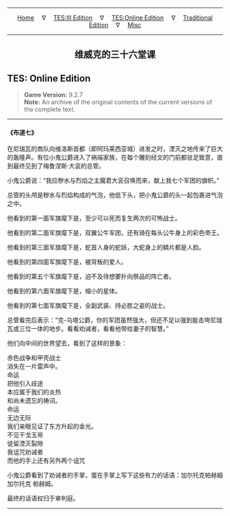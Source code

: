 
---

<!-- Jekyll Page Links -->

<center>
<a href="../../../../index.html">Home</a>
&emsp;&nabla;&emsp;
<a href="../../../index-tes3.html">TES:III Edition</a>
&emsp;&nabla;&emsp;
<a href="../../../index-teso.html">TES:Online Edition</a>
&emsp;&nabla;&emsp;
<a href="../../../index-traditional.html">Traditional Edition</a>
&emsp;&nabla;&emsp;
<a href="../../../index-misc.html">Misc</a>
</center>

<!-- Markdown Body Below: -->

---

<center>
<h2><span style="font-family:SimSun">维威克的三十六堂课</span></h2>
</center>

## TES: Online Edition

> __Game Version:__ 9.2.7\
> __Note:__ An archive of the original contents of the current versions of the complete text.

---

#### 《布道七》

在尼瑞瓦的商队向维洛斯首都（即阿玛莱西亚城）进发之时，湮灭之地传来了巨大的轰隆声。有位小鬼公爵进入了祸端家族，在每个雕刻经文的门前都驻足致意，直到最终见到了梅鲁涅斯·大衮的总管。

小鬼公爵说：“我应秽水与烈焰之主魔君大衮召唤而来，献上我七个军团的旗帜。”

总管的头颅是秽水与烈焰构成的气泡，他低下头，把小鬼公爵的头一起包裹进气泡之中。

他看到的第一面军旗麾下是，至少可以死而复生两次的可怖战士。

他看到的第二面军旗麾下是，双翼公牛军团，还有骑在每头公牛身上的彩色帝王。

他看到的第三面军旗麾下是，蛇首人身的蛇妖，大蛇身上的鳞片都是人脸。

他看到的第四面军旗麾下是，被背叛的爱人。

他看到的第五个军旗麾下是，迫不及待想要扑向祭品的阵亡者。

他看到的第六面军旗麾下是，缩小的星体。

他看到的第七面军旗麾下是，全副武装、持必胜之姿的战士。

总管看完后表示：“克-乌塔公爵，你的军团虽然强大，但还不足以强到能击垮尼瑞瓦或三位一体的地步。看看劝诫者，看看他带给妻子的智慧。”

他们向中间的世界望去，看到了这样的景象：

赤色战争和甲壳战士\
消失在一片雷声中。\
命运\
把他引入歧途\
本应属于我们的炎热\
和尚未遗忘的祷词。\
命运\
无边无际\
我们亲眼见证了东方升起的金光。\
不见干戈玉帛\
徒留湮灭裂隙\
我诅咒劝诫者\
而他的手上还有另外两个诅咒

小鬼公爵看到了劝诫者的手掌，蛋在手掌上写下这些有力的话语：加尔托克帕赫姆加尔托克 帕赫姆。

最终的话语权归于审判庭。

---
